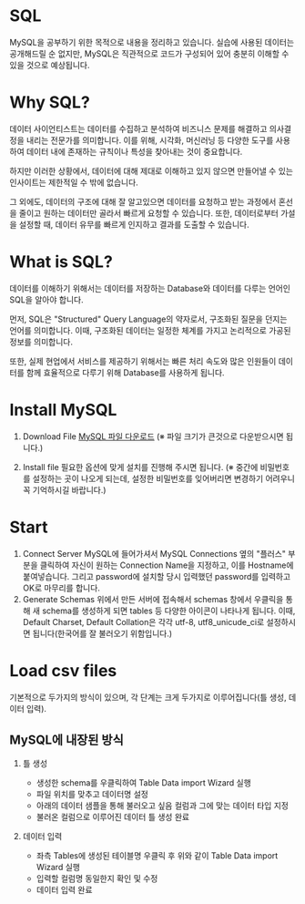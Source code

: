 # SQL
MySQL을 공부하기 위한 목적으로 내용을 정리하고 있습니다.
실습에 사용된 데이터는 공개해드릴 순 없지만, MySQL은 직관적으로 코드가 구성되어 있어 충분히 이해할 수 있을 것으로 예상됩니다.

# Why SQL?
데이터 사이언티스트는 데이터를 수집하고 분석하여 비즈니스 문제를 해결하고 의사결정을 내리는 전문가를 의미합니다.
이를 위해, 시각화, 머신러닝 등 다양한 도구를 사용하여 데이터 내에 존재하는 규칙이나 특성을 찾아내는 것이 중요합니다.

하지만 이러한 상황에서, 데이터에 대해 제대로 이해하고 있지 않으면 만들어낼 수 있는 인사이트는 제한적일 수 밖에 없습니다.

그 외에도, 데이터의 구조에 대해 잘 알고있으면 데이터를 요청하고 받는 과정에서 혼선을 줄이고 원하는 데이터만 골라서 빠르게 요청할 수 있습니다. 또한, 데이터로부터 가설을 설정할 때, 데이터 유무를 빠르게 인지하고 결과를 도출할 수 있습니다.

# What is SQL?
데이터를 이해하기 위해서는 데이터를 저장하는 Database와 데이터를 다루는 언어인 SQL을 알아야 합니다.

먼저, SQL은 "Structured" Query Language의 약자로서, 구조화된 질문을 던지는 언어를 의미합니다.
이때, 구조화된 데이터는 일정한 체계를 가지고 논리적으로 가공된 정보를 의미합니다.

또한, 실제 현업에서 서비스를 제공하기 위해서는 빠른 처리 속도와 많은 인원들이 데이터를 함께 효율적으로 다루기 위해 Database를 사용하게 됩니다. 

# Install MySQL
1. Download File
   [MySQL 파일 다운로드](https://dev.mysql.com/downloads/installer/)
   (※ 파일 크기가 큰것으로 다운받으시면 됩니다.)

3. Install file
   필요한 옵션에 맞게 설치를 진행해 주시면 됩니다.
   (※ 중간에 비밀번호를 설정하는 곳이 나오게 되는데, 설정한 비밀번호를 잊어버리면 변경하기 어려우니 꼭 기억하시길 바랍니다.)

# Start
1. Connect Server
  MySQL에 들어가셔서 MySQL Connections 옆의 "플러스" 부분을 클릭하여 자신이 원하는 Connection Name을 지정하고, 이를 Hostname에 붙여넣습니다. 그리고 password에 설치할 당시 입력했던 password를 입력하고 OK로 마무리를 합니다.
2. Generate Schemas
   위에서 만든 서버에 접속해서 schemas 창에서 우클릭을 통해 새 schema를 생성하게 되면 tables 등 다양한 아이콘이 나타나게 됩니다.
   이때, Default Charset, Default Collation은 각각 utf-8, utf8_unicude_ci로 설정하시면 됩니다(한국어를 잘 불러오기 위함입니다.)

# Load csv files
  기본적으로 두가지의 방식이 있으며, 각 단계는 크게 두가지로 이루어집니다(틀 생성, 데이터 입력).
  ## MySQL에 내장된 방식
  1. 틀 생성
     - 생성한 schema를 우클릭하여 Table Data import Wizard 실행
     - 파일 위치를 맞추고 데이터명 설정
     - 아래의 데이터 샘플을 통해 불러오고 싶음 컬럼과 그에 맞는 데이터 타입 지정
     - 불러온 컬럼으로 이루어진 데이터 틀 생성 완료
       
  2. 데이터 입력
     - 좌측 Tables에 생성된 테이블명 우클릭 후 위와 같이 Table Data import Wizard 실행
     - 입력할 컬럼명 동일한지 확인 및 수정
     - 데이터 입력 완료
   
      

     
     
     

   




